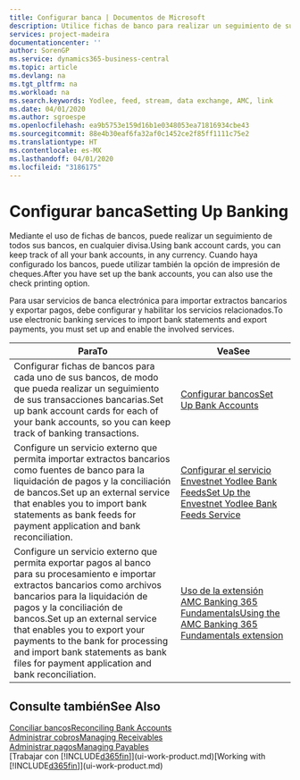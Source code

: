 ```yaml
---
title: Configurar banca | Documentos de Microsoft
description: Utilice fichas de banco para realizar un seguimiento de sus cuentas bancarias y configurar las fuentes de bancos, como Yodlee, para intercambiar datos.
services: project-madeira
documentationcenter: ''
author: SorenGP
ms.service: dynamics365-business-central
ms.topic: article
ms.devlang: na
ms.tgt_pltfrm: na
ms.workload: na
ms.search.keywords: Yodlee, feed, stream, data exchange, AMC, link
ms.date: 04/01/2020
ms.author: sgroespe
ms.openlocfilehash: ea9b5753e159d16b1e0348053ea71816934cbe43
ms.sourcegitcommit: 88e4b30eaf6fa32af0c1452ce2f85ff1111c75e2
ms.translationtype: HT
ms.contentlocale: es-MX
ms.lasthandoff: 04/01/2020
ms.locfileid: "3186175"
---
```

# <a name="setting-up-banking"></a><span data-ttu-id="4c3b1-103">Configurar banca</span><span class="sxs-lookup"><span data-stu-id="4c3b1-103">Setting Up Banking</span></span>
<span data-ttu-id="4c3b1-104">Mediante el uso de fichas de bancos, puede realizar un seguimiento de todos sus bancos, en cualquier divisa.</span><span class="sxs-lookup"><span data-stu-id="4c3b1-104">Using bank account cards, you can keep track of all your bank accounts, in any currency.</span></span> <span data-ttu-id="4c3b1-105">Cuando haya configurado los bancos, puede utilizar también la opción de impresión de cheques.</span><span class="sxs-lookup"><span data-stu-id="4c3b1-105">After you have set up the bank accounts, you can also use the check printing option.</span></span>

<span data-ttu-id="4c3b1-106">Para usar servicios de banca electrónica para importar extractos bancarios y exportar pagos, debe configurar y habilitar los servicios relacionados.</span><span class="sxs-lookup"><span data-stu-id="4c3b1-106">To use electronic banking services to import bank statements and  export payments, you must set up and enable the involved services.</span></span>

| <span data-ttu-id="4c3b1-107">Para</span><span class="sxs-lookup"><span data-stu-id="4c3b1-107">To</span></span> | <span data-ttu-id="4c3b1-108">Vea</span><span class="sxs-lookup"><span data-stu-id="4c3b1-108">See</span></span> |
| --- | --- |
| <span data-ttu-id="4c3b1-109">Configurar fichas de bancos para cada uno de sus bancos, de modo que pueda realizar un seguimiento de sus transacciones bancarias.</span><span class="sxs-lookup"><span data-stu-id="4c3b1-109">Set up bank account cards for each of your bank accounts, so you can keep track of banking transactions.</span></span> |[<span data-ttu-id="4c3b1-110">Configurar bancos</span><span class="sxs-lookup"><span data-stu-id="4c3b1-110">Set Up Bank Accounts</span></span>](bank-how-setup-bank-accounts.md) |
| <span data-ttu-id="4c3b1-111">Configure un servicio externo que permita importar extractos bancarios como fuentes de banco para la liquidación de pagos y la conciliación de bancos.</span><span class="sxs-lookup"><span data-stu-id="4c3b1-111">Set up an external service that enables you to import bank statements as bank feeds for payment application and bank reconciliation.</span></span> |[<span data-ttu-id="4c3b1-112">Configurar el servicio Envestnet Yodlee Bank Feeds</span><span class="sxs-lookup"><span data-stu-id="4c3b1-112">Set Up the Envestnet Yodlee Bank Feeds Service</span></span>](bank-how-setup-bank-statement-service.md) |
| <span data-ttu-id="4c3b1-113">Configure un servicio externo que permita exportar pagos al banco para su procesamiento e importar extractos bancarios como archivos bancarios para la liquidación de pagos y la conciliación de bancos.</span><span class="sxs-lookup"><span data-stu-id="4c3b1-113">Set up an external service that enables you to export your payments to the bank for processing  and import bank statements as bank files for payment application and bank reconciliation.</span></span> |[<span data-ttu-id="4c3b1-114">Uso de la extensión AMC Banking 365 Fundamentals</span><span class="sxs-lookup"><span data-stu-id="4c3b1-114">Using the AMC Banking 365 Fundamentals extension</span></span>](ui-extensions-amc-banking.md) |

## <a name="see-also"></a><span data-ttu-id="4c3b1-115">Consulte también</span><span class="sxs-lookup"><span data-stu-id="4c3b1-115">See Also</span></span>
[<span data-ttu-id="4c3b1-116">Conciliar bancos</span><span class="sxs-lookup"><span data-stu-id="4c3b1-116">Reconciling Bank Accounts</span></span>](bank-manage-bank-accounts.md)  
[<span data-ttu-id="4c3b1-117">Administrar cobros</span><span class="sxs-lookup"><span data-stu-id="4c3b1-117">Managing Receivables</span></span>](receivables-manage-receivables.md)  
[<span data-ttu-id="4c3b1-118">Administrar pagos</span><span class="sxs-lookup"><span data-stu-id="4c3b1-118">Managing Payables</span></span>](payables-manage-payables.md)  
<span data-ttu-id="4c3b1-119">[Trabajar con [!INCLUDE[d365fin](includes/d365fin_md.md)]](ui-work-product.md)</span><span class="sxs-lookup"><span data-stu-id="4c3b1-119">[Working with [!INCLUDE[d365fin](includes/d365fin_md.md)]](ui-work-product.md)</span></span>
